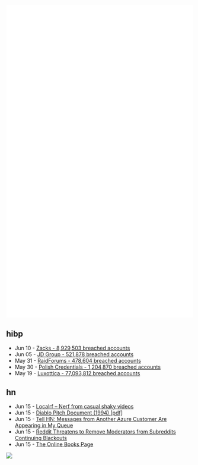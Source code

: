 ![Metrics](https://raw.githubusercontent.com/phixion/phixion/master/metrics.svg)

## hibp

<!--
for https://github.com/phixion/phixion/blob/main/.github/workflows/feeds.yml
-->
<!--START_SECTION:haveibeenpwnd-->
- Jun 10 - [Zacks - 8,929,503 breached accounts](https://haveibeenpwned.com/PwnedWebsites#Zacks)
- Jun 05 - [JD Group - 521,878 breached accounts](https://haveibeenpwned.com/PwnedWebsites#JDGroup)
- May 31 - [RaidForums - 478,604 breached accounts](https://haveibeenpwned.com/PwnedWebsites#RaidForums)
- May 30 - [Polish Credentials - 1,204,870 breached accounts](https://haveibeenpwned.com/PwnedWebsites#PolishCredentials)
- May 19 - [Luxottica - 77,093,812 breached accounts](https://haveibeenpwned.com/PwnedWebsites#Luxottica)
<!--END_SECTION:haveibeenpwnd-->

## hn

<!--
for https://github.com/phixion/phixion/blob/main/.github/workflows/feeds.yml
-->
<!--START_SECTION:hn-->
- Jun 15 - [Localrf – Nerf from casual shaky videos](https://localrf.github.io/)
- Jun 15 - [Diablo Pitch Document (1994) [pdf]](http://www.graybeardgames.com/download/diablo_pitch.pdf)
- Jun 15 - [Tell HN: Messages from Another Azure Customer Are Appearing in My Queue](https://news.ycombinator.com/item?id=36347915)
- Jun 15 - [Reddit Threatens to Remove Moderators from Subreddits Continuing Blackouts](https://www.macrumors.com/2023/06/15/reddit-threatens-to-remove-subreddit-moderators/)
- Jun 15 - [The Online Books Page](https://onlinebooks.library.upenn.edu/)
<!--END_SECTION:hn-->

<!--
for https://yhype.me
-->
![](https://hit.yhype.me/github/profile?user_id=13013670)
